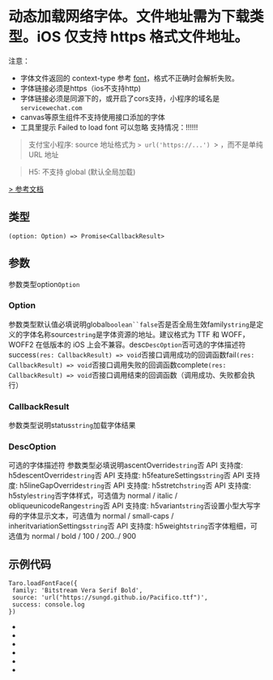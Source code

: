 # 动态加载网络字体。文件地址需为下载类型。iOS 仅支持 https 格式文件地址。
注意：

- 字体文件返回的 context-type 参考 [font](https://www.iana.org/assignments/media-types/media-types.xhtml#font)，格式不正确时会解析失败。
- 字体链接必须是https（ios不支持http)
- 字体链接必须是同源下的，或开启了cors支持，小程序的域名是`servicewechat.com`
- canvas等原生组件不支持使用接口添加的字体
- 工具里提示 Failed to load font 可以忽略
支持情况：!!!!!!
> 支付宝小程序: source 地址格式为
`> url('https://...')
`> ，而不是单纯 URL 地址

> H5: 不支持 global (默认全局加载)

[> 参考文档
](https://developers.weixin.qq.com/miniprogram/dev/api/ui/font/wx.loadFontFace.html)
## 类型[​](loadFontFace.html#类型)
```tsx
(option: Option) => Promise<CallbackResult>
```

## 参数[​](loadFontFace.html#参数)
参数类型option`Option`
### Option[​](loadFontFace.html#option)
参数类型默认值必填说明global`boolean``false`否是否全局生效family`string`是定义的字体名称source`string`是字体资源的地址。建议格式为 TTF 和 WOFF，WOFF2 在低版本的 iOS 上会不兼容。desc`DescOption`否可选的字体描述符success`(res: CallbackResult) => void`否接口调用成功的回调函数fail`(res: CallbackResult) => void`否接口调用失败的回调函数complete`(res: CallbackResult) => void`否接口调用结束的回调函数（调用成功、失败都会执行）
### CallbackResult[​](loadFontFace.html#callbackresult)
参数类型说明status`string`加载字体结果
### DescOption[​](loadFontFace.html#descoption)
可选的字体描述符
参数类型必填说明ascentOverride`string`否
API 支持度: h5descentOverride`string`否
API 支持度: h5featureSettings`string`否
API 支持度: h5lineGapOverride`string`否
API 支持度: h5stretch`string`否
API 支持度: h5style`string`否字体样式，可选值为 normal / italic / obliqueunicodeRange`string`否
API 支持度: h5variant`string`否设置小型大写字母的字体显示文本，可选值为 normal / small-caps / inheritvariationSettings`string`否
API 支持度: h5weight`string`否字体粗细，可选值为 normal / bold / 100 / 200../ 900
## 示例代码[​](loadFontFace.html#示例代码)
```tsx
Taro.loadFontFace({
 family: 'Bitstream Vera Serif Bold',
 source: 'url("https://sungd.github.io/Pacifico.ttf")',
 success: console.log
})
```

- 
- 

- 
- 
- 

-
